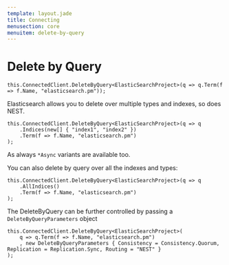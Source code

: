 ```yaml
---
template: layout.jade
title: Connecting
menusection: core
menuitem: delete-by-query
---
```



# Delete by Query

	this.ConnectedClient.DeleteByQuery<ElasticSearchProject>(q => q.Term(f => f.Name, "elasticsearch.pm"));

Elasticsearch allows you to delete over multiple types and indexes, so does NEST.

	this.ConnectedClient.DeleteByQuery<ElasticSearchProject>(q => q
		.Indices(new[] { "index1", "index2" })
		.Term(f => f.Name, "elasticsearch.pm")
	);

As always `*Async` variants are available too.

You can also delete by query over all the indexes and types:

	this.ConnectedClient.DeleteByQuery<ElasticSearchProject>(q => q
		.AllIndices()
		.Term(f => f.Name, "elasticsearch.pm")
	);

The DeleteByQuery can be further controlled by passing a `DeleteByQueryParameters` object

	this.ConnectedClient.DeleteByQuery<ElasticSearchProject>(
		q => q.Term(f => f.Name, "elasticsearch.pm")
		, new DeleteByQueryParameters { Consistency = Consistency.Quorum, Replication = Replication.Sync, Routing = "NEST" }	
	);
